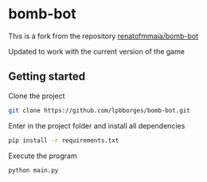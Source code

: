 # bomb-bot

This is a fork from the repository [renatofmmaia/bomb-bot](https://github.com/renatofmmaia/bomb-bot)

Updated to work with the current version of the game

## Getting started

Clone the project

```bash
git clone https://github.com/lpbborges/bomb-bot.git
```

Enter in the project folder and install all dependencies

```bash
pip install -r requirements.txt
```

Execute the program

```bash
python main.py
```
